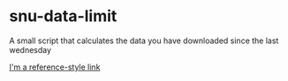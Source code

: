 # snu-data-limit
A small script that calculates the data you have downloaded since the last wednesday


[I'm a reference-style link][Arbitrary case-insensitive reference text]

[arbitrary case-insensitive reference text]: javascript:(function()%7Bvar%20sum%20%3D%200.0%3Bvar%20date_n%20%3D%20new%20Date()%3Bvar%20currentTime%20%3D%20date_n%3Bvar%20currentDay%20%3D%20currentTime.getDay()%3Bvar%20wednesday%20%3D%203%3Bvar%20daysBack%2C%20pastDate%3Bif(currentDay%20%3E%20wednesday)%7BdaysBack%20%3D%20currentDay%20-%20wednesday%3B%7Delse%7BdaysBack%20%3D%20(7%20-%20wednesday)%20%2B%20currentDay%3B%7Dlast_wednesday%20%3D%20new%20Date(date_n.getFullYear()%2Cdate_n.getMonth()%2C%20date_n.getDate()%20-%20daysBack)%3Bconsole.log(last_wednesday)%3Bfor%20(i%20%3D%2018%3B%20i%20%3C%20document.getElementsByTagName('tr').length%20-%204%3B%20i%2B%2B)%7Bd%20%3D%20parseFloat(document.getElementsByTagName('tr')%5Bi%5D.childNodes%5B6%5D.innerHTML.split('%20')%5B0%5D)%3Bdate%20%3D%20new%20Date(document.getElementsByTagName('tr')%5Bi%5D.childNodes%5B3%5D.innerHTML%20%2B%20%22%2C%202015%22)%3Bif(date%20%3E%20last_wednesday)%7Bsum%20%2B%3D%20d%3B%7D%7Dalert(%22downloaded%20%3D%20%22%20%2B%20sum)%7D)()
